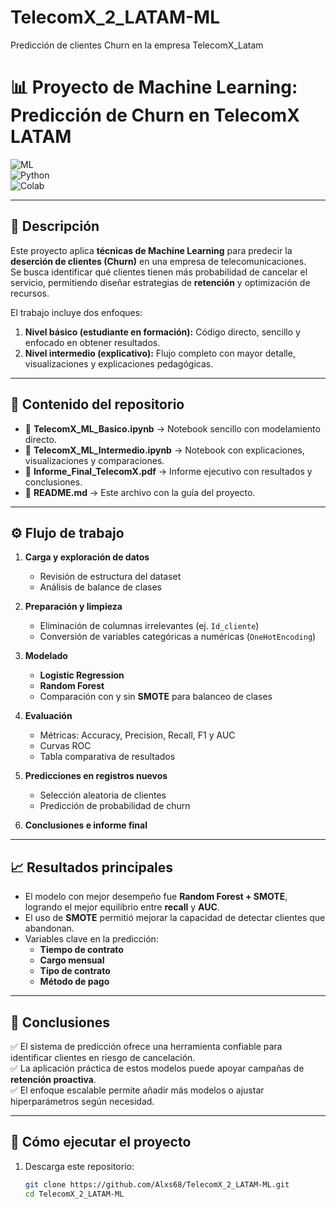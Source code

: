 # TelecomX_2_LATAM-ML
Predicción de clientes Churn  en la empresa TelecomX_Latam


# 📊 Proyecto de Machine Learning: Predicción de Churn en TelecomX LATAM  

![ML](https://img.shields.io/badge/Machine%20Learning-Churn-blue)  
![Python](https://img.shields.io/badge/Python-3.10%2B-green)  
![Colab](https://img.shields.io/badge/Google%20Colab-Ready-orange)  

---

## 📌 Descripción  

Este proyecto aplica **técnicas de Machine Learning** para predecir la **deserción de clientes (Churn)** en una empresa de telecomunicaciones.  
Se busca identificar qué clientes tienen más probabilidad de cancelar el servicio, permitiendo diseñar estrategias de **retención** y optimización de recursos.  

El trabajo incluye dos enfoques:  
1. **Nivel básico (estudiante en formación):** Código directo, sencillo y enfocado en obtener resultados.  
2. **Nivel intermedio (explicativo):** Flujo completo con mayor detalle, visualizaciones y explicaciones pedagógicas.  

---

## 📂 Contenido del repositorio  

- 📒 **TelecomX_ML_Basico.ipynb** → Notebook sencillo con modelamiento directo.  
- 📒 **TelecomX_ML_Intermedio.ipynb** → Notebook con explicaciones, visualizaciones y comparaciones.  
- 📑 **Informe_Final_TelecomX.pdf** → Informe ejecutivo con resultados y conclusiones.  
- 📄 **README.md** → Este archivo con la guía del proyecto.  

---

## ⚙️ Flujo de trabajo  

1. **Carga y exploración de datos**  
   - Revisión de estructura del dataset  
   - Análisis de balance de clases  

2. **Preparación y limpieza**  
   - Eliminación de columnas irrelevantes (ej. `Id_cliente`)  
   - Conversión de variables categóricas a numéricas (`OneHotEncoding`)  

3. **Modelado**  
   - **Logistic Regression**  
   - **Random Forest**  
   - Comparación con y sin **SMOTE** para balanceo de clases  

4. **Evaluación**  
   - Métricas: Accuracy, Precision, Recall, F1 y AUC  
   - Curvas ROC  
   - Tabla comparativa de resultados  

5. **Predicciones en registros nuevos**  
   - Selección aleatoria de clientes  
   - Predicción de probabilidad de churn  

6. **Conclusiones e informe final**  

---

## 📈 Resultados principales  

- El modelo con mejor desempeño fue **Random Forest + SMOTE**, logrando el mejor equilibrio entre **recall** y **AUC**.  
- El uso de **SMOTE** permitió mejorar la capacidad de detectar clientes que abandonan.  
- Variables clave en la predicción:  
  - **Tiempo de contrato**  
  - **Cargo mensual**  
  - **Tipo de contrato**  
  - **Método de pago**  

---

## 📌 Conclusiones  

✅ El sistema de predicción ofrece una herramienta confiable para identificar clientes en riesgo de cancelación.  
✅ La aplicación práctica de estos modelos puede apoyar campañas de **retención proactiva**.  
✅ El enfoque escalable permite añadir más modelos o ajustar hiperparámetros según necesidad.  

---

## 🚀 Cómo ejecutar el proyecto  

1. Descarga este repositorio:  
   ```bash
   git clone https://github.com/Alxs68/TelecomX_2_LATAM-ML.git
   cd TelecomX_2_LATAM-ML

